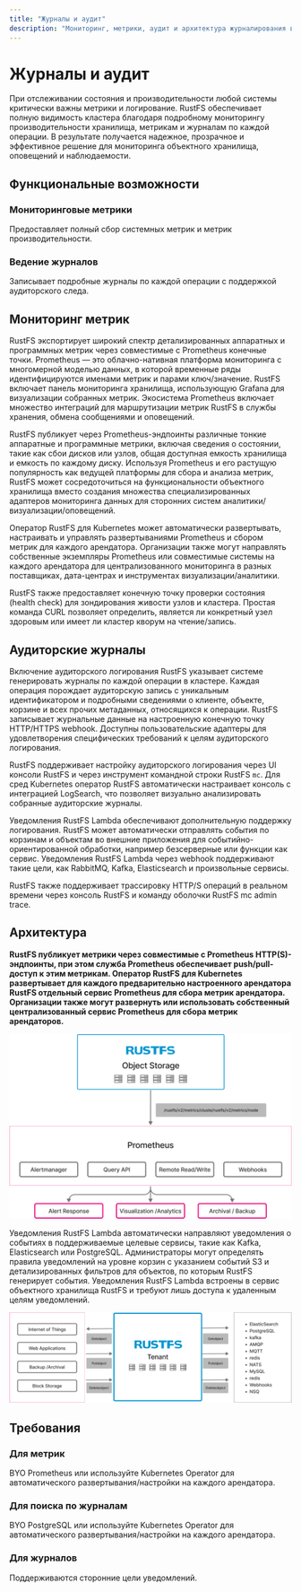 ```yaml
---
title: "Журналы и аудит"
description: "Мониторинг, метрики, аудит и архитектура журналирования в RustFS."
---
```


# Журналы и аудит

При отслеживании состояния и производительности любой системы критически важны метрики и логирование. RustFS обеспечивает полную видимость кластера благодаря подробному мониторингу производительности хранилища, метрикам и журналам по каждой операции. В результате получается надежное, прозрачное и эффективное решение для мониторинга объектного хранилища, оповещений и наблюдаемости.

## Функциональные возможности

### Мониторинговые метрики

Предоставляет полный сбор системных метрик и метрик производительности.

### Ведение журналов

Записывает подробные журналы по каждой операции с поддержкой аудиторского следа.

## Мониторинг метрик

RustFS экспортирует широкий спектр детализированных аппаратных и программных метрик через совместимые с Prometheus конечные точки. Prometheus — это облачно-нативная платформа мониторинга с многомерной моделью данных, в которой временные ряды идентифицируются именами метрик и парами ключ/значение. RustFS включает панель мониторинга хранилища, использующую Grafana для визуализации собранных метрик. Экосистема Prometheus включает множество интеграций для маршрутизации метрик RustFS в службы хранения, обмена сообщениями и оповещений.

RustFS публикует через Prometheus-эндпоинты различные тонкие аппаратные и программные метрики, включая сведения о состоянии, такие как сбои дисков или узлов, общая доступная емкость хранилища и емкость по каждому диску. Используя Prometheus и его растущую популярность как ведущей платформы для сбора и анализа метрик, RustFS может сосредоточиться на функциональности объектного хранилища вместо создания множества специализированных адаптеров мониторинга данных для сторонних систем аналитики/визуализации/оповещений.

Оператор RustFS для Kubernetes может автоматически развертывать, настраивать и управлять развертываниями Prometheus и сбором метрик для каждого арендатора. Организации также могут направлять собственные экземпляры Prometheus или совместимые системы на каждого арендатора для централизованного мониторинга в разных поставщиках, дата-центрах и инструментах визуализации/аналитики.

RustFS также предоставляет конечную точку проверки состояния (health check) для зондирования живости узлов и кластера. Простая команда CURL позволяет определить, является ли конкретный узел здоровым или имеет ли кластер кворум на чтение/запись.

## Аудиторские журналы

Включение аудиторского логирования RustFS указывает системе генерировать журналы по каждой операции в кластере. Каждая операция порождает аудиторскую запись с уникальным идентификатором и подробными сведениями о клиенте, объекте, корзине и всех прочих метаданных, относящихся к операции. RustFS записывает журнальные данные на настроенную конечную точку HTTP/HTTPS webhook. Доступны пользовательские адаптеры для удовлетворения специфических требований к целям аудиторского логирования.

RustFS поддерживает настройку аудиторского логирования через UI консоли RustFS и через инструмент командной строки RustFS `mc`. Для сред Kubernetes оператор RustFS автоматически настраивает консоль с интеграцией LogSearch, что позволяет визуально анализировать собранные аудиторские журналы.

Уведомления RustFS Lambda обеспечивают дополнительную поддержку логирования. RustFS может автоматически отправлять события по корзинам и объектам во внешние приложения для событийно-ориентированной обработки, например безсерверные или функции как сервис. Уведомления RustFS Lambda через webhook поддерживают такие цели, как RabbitMQ, Kafka, Elasticsearch и произвольные сервисы.

RustFS также поддерживает трассировку HTTP/S операций в реальном времени через консоль RustFS и команду оболочки RustFS mc admin trace.

## Архитектура

**RustFS публикует метрики через совместимые с Prometheus HTTP(S)-эндпоинты, при этом служба Prometheus обеспечивает push/pull-доступ к этим метрикам. Оператор RustFS для Kubernetes развертывает для каждого предварительно настроенного арендатора RustFS отдельный сервис Prometheus для сбора метрик арендатора. Организации также могут развернуть или использовать собственный централизованный сервис Prometheus для сбора метрик арендаторов.**

![Архитектура 1](../logging/images/s7-1.png)

Уведомления RustFS Lambda автоматически направляют уведомления о событиях в поддерживаемые целевые сервисы, такие как Kafka, Elasticsearch или PostgreSQL. Администраторы могут определять правила уведомлений на уровне корзин с указанием событий S3 и детализированных фильтров для объектов, по которым RustFS генерирует события. Уведомления RustFS Lambda встроены в сервис объектного хранилища RustFS и требуют лишь доступа к удаленным целям уведомлений.

![Архитектура 2](../logging/images/s7-2.png)

## Требования

### Для метрик

BYO Prometheus или используйте Kubernetes Operator для автоматического развертывания/настройки на каждого арендатора.

### Для поиска по журналам

BYO PostgreSQL или используйте Kubernetes Operator для автоматического развертывания/настройки на каждого арендатора.

### Для журналов

Поддерживаются сторонние цели уведомлений.

